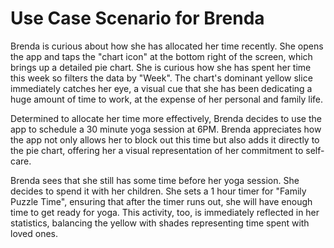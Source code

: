 # Use Case Scenario for Brenda

Brenda is curious about how she has allocated her time recently. She opens the app and taps the "chart icon" at the bottom right of the screen, which brings up a detailed pie chart. She is curious how she has spent her time this week so filters the data by "Week". The chart's dominant yellow slice immediately catches her eye, a visual cue that she has been dedicating a huge amount of time to work, at the expense of her personal and family life.

Determined to allocate her time more effectively, Brenda decides to use the app to schedule a 30 minute yoga session at 6PM. Brenda appreciates how the app not only allows her to block out this time but also adds it directly to the pie chart, offering her a visual representation of her commitment to self-care.

Brenda sees that she still has some time before her yoga session. She decides to spend it with her children. She sets a 1 hour timer for "Family Puzzle Time", ensuring that after the timer runs out, she will have enough time to get ready for yoga. This activity, too, is immediately reflected in her statistics, balancing the yellow with shades representing time spent with loved ones.
